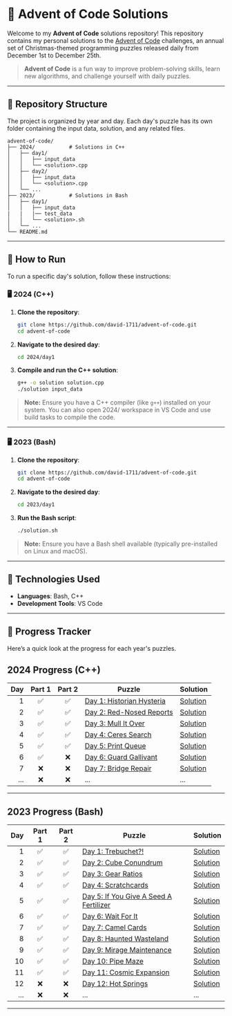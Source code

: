 # 🎄 Advent of Code Solutions

Welcome to my **Advent of Code** solutions repository! This repository contains my personal solutions to the [Advent of Code](https://adventofcode.com/) challenges, an annual set of Christmas-themed programming puzzles released daily from December 1st to December 25th.

> **Advent of Code** is a fun way to improve problem-solving skills, learn new algorithms, and challenge yourself with daily puzzles.

---

## 📁 Repository Structure

The project is organized by year and day. Each day's puzzle has its own folder containing the input data, solution, and any related files. 

```
advent-of-code/
├── 2024/           # Solutions in C++
│   ├── day1/
│   │   ├── input_data
│   │   └── <solution>.cpp
│   ├── day2/
│   │   ├── input_data
│   │   └── <solution>.cpp
│   └── ...
├── 2023/           # Solutions in Bash
│   ├── day1/
│   │   ├── input_data
|   |   |── test_data
│   │   └── <solution>.sh
│   └── ...
└── README.md
```

---

## 🚀 How to Run

To run a specific day's solution, follow these instructions:

### 🖥️ **2024 (C++)**

1. **Clone the repository**:
   ```bash
   git clone https://github.com/david-1711/advent-of-code.git
   cd advent-of-code
   ```

2. **Navigate to the desired day**:
   ```bash
   cd 2024/day1
   ```

3. **Compile and run the C++ solution**:
   ```bash
   g++ -o solution solution.cpp
   ./solution input_data
   ```

> **Note:** Ensure you have a C++ compiler (like `g++`) installed on your system. You can also open 2024/ workspace in VS Code and use build tasks to compile the code.

---

### 🖥️ **2023 (Bash)**

1. **Clone the repository**:
   ```bash
   git clone https://github.com/david-1711/advent-of-code.git
   cd advent-of-code
   ```

2. **Navigate to the desired day**:
   ```bash
   cd 2023/day1
   ```

3. **Run the Bash script**:
   ```bash
   ./solution.sh
   ```

> **Note:** Ensure you have a Bash shell available (typically pre-installed on Linux and macOS).

---

## 🧰 Technologies Used

- **Languages**: Bash, C++
- **Development Tools**: VS Code

---

## 📅 Progress Tracker

Here’s a quick look at the progress for each year's puzzles.

## 2024 Progress (C++)
| Day  | Part 1  | Part 2  | Puzzle                                         | Solution                            |
|-----:|:-------:|:-------:|------------------------------------------------|-------------------------------------|
|  1   | ✅      | ✅      | [Day 1: Historian Hysteria](https://adventofcode.com/2024/day/1)  | [Solution](2024/day1/) |
|  2   | ✅      | ✅      | [Day 2: Red-Nosed Reports](https://adventofcode.com/2024/day/2)  | [Solution](2024/day2/) |
|  3   | ✅      | ✅      | [Day 3: Mull It Over](https://adventofcode.com/2024/day/3)  | [Solution](2024/day3/) |
|  4   | ✅      | ✅      | [Day 4: Ceres Search](https://adventofcode.com/2024/day/4)  | [Solution](2024/day4/) |
|  5   | ✅      | ✅      | [Day 5: Print Queue](https://adventofcode.com/2024/day/5)  | [Solution](2024/day5/) |
|  6   | ✅      | ❌      | [Day 6: Guard Gallivant](https://adventofcode.com/2024/day/6)  | [Solution](2024/day6/) |
|  7   | ❌      | ❌      | [Day 7: Bridge Repair](https://adventofcode.com/2024/day/7)  | [Solution](2024/day7/) |
| ...  | ❌     | ❌     | ...                        | ...                                            | ...         |

---

## 2023 Progress (Bash)
| Day  | Part 1  | Part 2  | Puzzle                                         | Solution                            |
|-----:|:-------:|:-------:|------------------------------------------------|-------------------------------------|
|  1   | ✅      | ✅      | [Day 1: Trebuchet?!](https://adventofcode.com/2023/day/1)  | [Solution](2023/day1/)  |
|  2   | ✅      | ✅      | [Day 2: Cube Conundrum](https://adventofcode.com/2023/day/2)  | [Solution](2023/day2/)  |
|  3   | ✅      | ✅      | [Day 3: Gear Ratios](https://adventofcode.com/2023/day/3)  | [Solution](2023/day3/)  |
|  4   | ✅      | ✅      | [Day 4: Scratchcards](https://adventofcode.com/2023/day/4)  | [Solution](2023/day4/)  |
|  5   | ✅      | ✅      | [Day 5: If You Give A Seed A Fertilizer](https://adventofcode.com/2023/day/5)  | [Solution](2023/day5/)  |
|  6   | ✅      | ✅      | [Day 6: Wait For It](https://adventofcode.com/2023/day/6)  | [Solution](2023/day6/)  |
|  7   | ✅      | ✅      | [Day 7: Camel Cards](https://adventofcode.com/2023/day/7)  | [Solution](2023/day7/)  |
|  8   | ✅      | ✅      | [Day 8: Haunted Wasteland](https://adventofcode.com/2023/day/8)  | [Solution](2023/day8/)  |
|  9   | ✅      | ✅      | [Day 9: Mirage Maintenance](https://adventofcode.com/2023/day/9)  | [Solution](2023/day9/)  |
| 10   | ✅      | ✅      | [Day 10: Pipe Maze](https://adventofcode.com/2023/day/10) | [Solution](2023/day10/)  |
| 11   | ✅      | ✅      | [Day 11: Cosmic Expansion](https://adventofcode.com/2023/day/11) | [Solution](2023/day11/)  |
| 12   | ❌      | ❌      | [Day 12: Hot Springs](https://adventofcode.com/2023/day/12) | [Solution](2023/day12/)  |
| ...  | ❌     | ❌     | ...                        | ...                                            | ...         |

---
